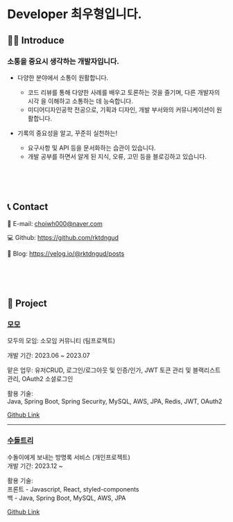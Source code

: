 # Developer 최우형입니다.


## 🙋‍♂️ Introduce
<h3>소통을 중요시 생각하는 개발자입니다.</h3>

- 다양한 분야에서 소통이 원활합니다.
  - 코드 리뷰를 통해 다양한 사례를 배우고 토론하는 것을 즐기며, 다른 개발자의 시각 을 이해하고 소통하는 데 능숙합니다.
  - 미디어디자인공학 전공으로, 기획과 디자인, 개발 부서와의 커뮤니케이션이 원활합니다.

  
- 기록의 중요성을 알고, 꾸준히 실천하는!
  - 요구사항 및 API 등을 문서화하는 습관이 있습니다.
  - 개발 공부를 하면서 알게 된 지식, 오류, 고민 등을 블로깅하고 있습니다.


<br /><br /><br />

## ️📞 Contact

📩 E-mail: choiwh000@naver.com

💻 Github: https://github.com/rktdngud

📝 Blog: https://velog.io/@rktdngud/posts


<br /><br /><br />

## 📁 Project
<h3><a href="https://github.com/rktdngud/MOMO">모모</a> <br /> </h3>

모두의 모임: 소모임 커뮤니티 (팀프로젝트)<br />

개발 기간: 2023.06 ~ 2023.07

맡은 업무: 유저CRUD, 로그인/로그아웃 및 인증/인가, JWT 토큰 관리 및 블랙리스트 관리, OAuth2 소셜로그인


활용 기술:<br />
Java, Spring Boot, Spring Security, MySQL, AWS, JPA, Redis, JWT, OAuth2
<br />

<a href="https://github.com/rktdngud/MOMO">Github Link</a>

---

<h3><a href="https://github.com/rktdngud/sudolTree">수돌트리</a></h3>

수돌이에게 보내는 방명록 서비스 (개인프로젝트)<br />
개발 기간: 2023.12 ~

활용 기술:<br />
프론트 - Javascript, React, styled-components<br />
백 - Java, Spring Boot, MySQL, AWS, JPA
<br/>

<a href="https://github.com/rktdngud/sudolTree">Github Link</a><br />
